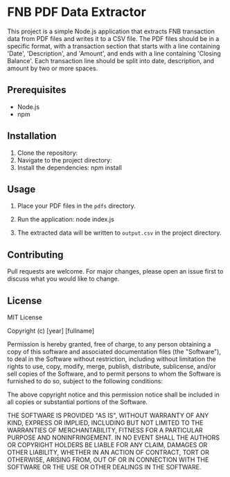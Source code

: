 # FNB PDF Data Extractor

This project is a simple Node.js application that extracts FNB transaction data from PDF files and writes it to a CSV file. 
The PDF files should be in a specific format, with a transaction section that starts with a line containing 'Date', 'Description', and 'Amount', and ends with a line containing 'Closing Balance'. 
Each transaction line should be split into date, description, and amount by two or more spaces.

## Prerequisites

- Node.js
- npm

## Installation

1. Clone the repository:
2. Navigate to the project directory:
3. Install the dependencies: npm install

## Usage

1. Place your PDF files in the `pdfs` directory.
2. Run the application: node index.js

3. The extracted data will be written to `output.csv` in the project directory.

## Contributing

Pull requests are welcome. For major changes, please open an issue first to discuss what you would like to change.

## License

MIT License

Copyright (c) [year] [fullname]

Permission is hereby granted, free of charge, to any person obtaining a copy
of this software and associated documentation files (the "Software"), to deal
in the Software without restriction, including without limitation the rights
to use, copy, modify, merge, publish, distribute, sublicense, and/or sell
copies of the Software, and to permit persons to whom the Software is
furnished to do so, subject to the following conditions:

The above copyright notice and this permission notice shall be included in all
copies or substantial portions of the Software.

THE SOFTWARE IS PROVIDED "AS IS", WITHOUT WARRANTY OF ANY KIND, EXPRESS OR
IMPLIED, INCLUDING BUT NOT LIMITED TO THE WARRANTIES OF MERCHANTABILITY,
FITNESS FOR A PARTICULAR PURPOSE AND NONINFRINGEMENT. IN NO EVENT SHALL THE
AUTHORS OR COPYRIGHT HOLDERS BE LIABLE FOR ANY CLAIM, DAMAGES OR OTHER
LIABILITY, WHETHER IN AN ACTION OF CONTRACT, TORT OR OTHERWISE, ARISING FROM,
OUT OF OR IN CONNECTION WITH THE SOFTWARE OR THE USE OR OTHER DEALINGS IN THE
SOFTWARE.
